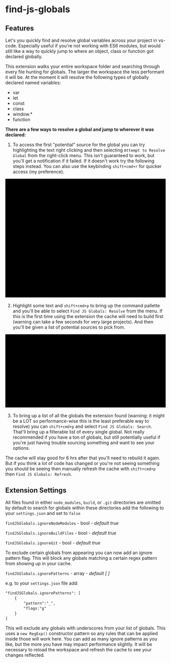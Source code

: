 # find-js-globals

## Features

Let's you quickly find and resolve global variables across your project in vs-code. Especially useful if you're not working with ES6 modules, but would still like a way to quickly jump to where an object, class or function got declared globally.

This extension walks your entire workspace folder and searching through every file hunting for globals. The larger the workspace the less performant it will be. At the moment it will resolve the following types of globally declared named variables:

- var
- let
- const
- class
- window.*
- function

**There are a few ways to resolve a global and jump to wherever it was declared:**

1. To access the first "potential" source for the global you can try highlighting the text right clicking and then selecting `Attempt to Resolve Global` from the right-click menu. This isn't guaranteed to work, but you'll get a notification if it failed. If it doesn't work try the following steps instead. You can also use the keybinding `shift+cmd+r` for quicker access (my preference).

<img src="https://raw.githubusercontent.com/marcaaron/find-js-globals/master/images/cmdshiftr.gif" alt="Text HighLight Jump To Definition"/>

2. Highlight some text and `shift+cmd+p` to bring up the command pallette and you'll be able to select `Find JS Globals: Resolve` from the menu. If this is the first time using the extension the cache will need to build first (warning can take a few seconds for very large projects). And then you'll be given a list of potential sources to pick from.

<img src="https://raw.githubusercontent.com/marcaaron/find-js-globals/master/images/showtime.gif" alt="Find JS Globals: Resolve"/>

3. To bring up a list of all the globals the extension found (warning: it might be a LOT so performance-wise this is the least preferable way to resolve) you can `shift+cmd+p` and select `Find JS Globals: Search`. That'll bring up a filterable list of every single global. Not really recommended if you have a ton of globals, but still potentially useful if you're just having trouble sourcing something and want to see your options.

The cache will stay good for 6 hrs after that you'll need to rebuild it again. But if you think a lot of code has changed or you're not seeing something you should be seeing then manually refresh the cache with `shift+cmd+p` then `Find JS Globals: Refresh`.

## Extension Settings

All files found in either `node_modules`, `build`, or `.git` directories are omitted by default to search for globals within these directories add the following to your `settings.json` and set to `false`

`findJSGlobals.ignoreNodeModules` - bool - *default true*

`findJSGlobals.ignoreBuildFiles` - bool - *default true*

`findJSGlobals.ignoreGit` - bool - *default true*

To exclude certain globals from appearing you can now add an ignore pattern flag. This will block any globals matching a certain regex pattern from showing up in your cache.

`findJSGlobals.ignorePatterns` - array - *default [ ]*

e.g. to your `settings.json` file add:
```
"findJSGlobals.ignorePatterns": [
    {
        "pattern":"_",
        "flags:"g"
    }
]
```

This will exclude any globals with underscores from your list of globals. This uses a `new RegExp()` constructor pattern so any rules that can be applied inside those will work here. You can add as many ignore patterns as you like, but the more you have may impact performance slightly. It will be necessary to reload the workspace and refresh the cache to see your changes reflected.